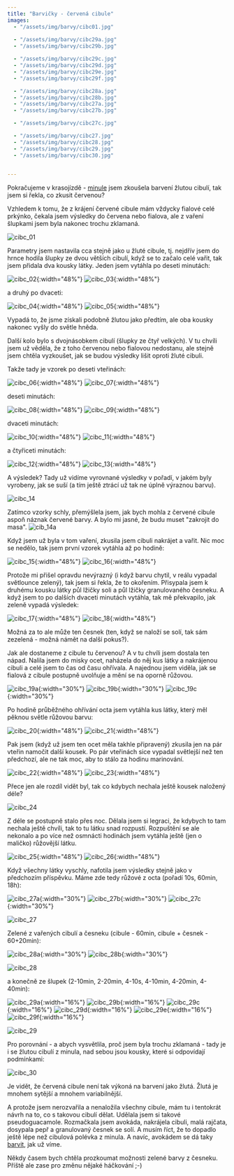 ```yaml
---
title: "Barvičky - červená cibule"
images:
  - "/assets/img/barvy/cibc01.jpg"
  
  - "/assets/img/barvy/cibc29a.jpg"
  - "/assets/img/barvy/cibc29b.jpg"

  - "/assets/img/barvy/cibc29c.jpg"
  - "/assets/img/barvy/cibc29d.jpg"
  - "/assets/img/barvy/cibc29e.jpg"
  - "/assets/img/barvy/cibc29f.jpg"

  - "/assets/img/barvy/cibc28a.jpg"
  - "/assets/img/barvy/cibc28b.jpg"
  - "/assets/img/barvy/cibc27a.jpg"
  - "/assets/img/barvy/cibc27b.jpg"

  - "/assets/img/barvy/cibc27c.jpg"

  - "/assets/img/barvy/cibc27.jpg"
  - "/assets/img/barvy/cibc28.jpg"
  - "/assets/img/barvy/cibc29.jpg"
  - "/assets/img/barvy/cibc30.jpg"

  
---
```

Pokračujeme v krasojízdě - [minule](https://matcha1309.github.io/Barvicky02/) jsem zkoušela barvení žlutou cibulí, tak jsem si řekla, co zkusit červenou? 

Vzhledem k tomu, že z krájení červené cibule mám vždycky fialové celé prkýnko, čekala jsem výsledky do červena nebo fialova, ale z vaření šlupkami jsem byla nakonec trochu zklamaná. 

![cibc_01](/assets/img/barvy/cibc01.jpg)

Parametry jsem nastavila cca stejně jako u žluté cibule, tj. nejdřív jsem do hrnce hodila šlupky ze dvou větších cibulí, když se to začalo celé vařit, tak jsem přidala dva kousky látky. 
Jeden jsem vytáhla po deseti minutách:

![cibc_02](/assets/img/barvy/cibc02.jpg){:width="48%"} ![cibc_03](/assets/img/barvy/cibc03.jpg){:width="48%"}

a druhý po dvaceti:

![cibc_04](/assets/img/barvy/cibc04.jpg){:width="48%"} ![cibc_05](/assets/img/barvy/cibc05.jpg){:width="48%"}

Vypadá to, že jsme získali podobně žlutou jako předtím, ale oba kousky nakonec vyšly do světle hněda. 

Další kolo bylo s dvojnásobkem cibulí (šlupky ze čtyř velkých). V tu chvíli jsem už věděla, že z toho červenou nebo fialovou nedostanu, ale stejně jsem chtěla vyzkoušet, jak se budou výsledky lišit oproti žluté cibuli. 

Takže tady je vzorek po deseti vteřinách:

![cibc_06](/assets/img/barvy/cibc06.jpg){:width="48%"} ![cibc_07](/assets/img/barvy/cibc07.jpg){:width="48%"}

deseti minutách: 

![cibc_08](/assets/img/barvy/cibc08.jpg){:width="48%"} ![cibc_09](/assets/img/barvy/cibc09.jpg){:width="48%"}

dvaceti minutách:

![cibc_10](/assets/img/barvy/cibc10.jpg){:width="48%"} ![cibc_11](/assets/img/barvy/cibc11.jpg){:width="48%"}

a čtyřiceti minutách:

![cibc_12](/assets/img/barvy/cibc12.jpg){:width="48%"} ![cibc_13](/assets/img/barvy/cibc13.jpg){:width="48%"}

A výsledek? Tady už vidíme vyrovnané výsledky v pořadí, v jakém byly vyrobeny, jak se suší (a tím ještě ztrácí už tak ne úplně výraznou barvu). 

![cibc_14](/assets/img/barvy/cibc14.jpg)

Zatímco vzorky schly, přemýšlela jsem, jak bych mohla z červené cibule aspoň náznak červené barvy. A bylo mi jasné, že budu muset "zakrojit do masa". 
![cib_14a](/assets/img/barvy/cib14a.jpg)

Když jsem už byla v tom vaření, zkusila jsem cibuli nakrájet a vařit. Nic moc se nedělo, tak jsem první vzorek vytáhla až po hodině: 

![cibc_15](/assets/img/barvy/cibc15.jpg){:width="48%"} ![cibc_16](/assets/img/barvy/cibc16.jpg){:width="48%"}

Protože mi přišel opravdu nevýrazný (i když barvu chytil, v reálu vypadal světlounce zelený), tak jsem si řekla, že to okořením. Přisypala jsem k druhému kousku látky půl lžičky soli a půl lžičky granulovaného česneku. A když jsem to po dalších dvaceti minutách vytáhla, tak mě překvapilo, jak zeleně vypadá výsledek:

![cibc_17](/assets/img/barvy/cibc17.jpg){:width="48%"} ![cibc_18](/assets/img/barvy/cibc18.jpg){:width="48%"}

Možná za to ale může ten česnek (ten, když se naloží se solí, tak sám zezelená - možná námět na další pokus?).

Jak ale dostaneme z cibule tu červenou? A v tu chvíli jsem dostala ten nápad. Nalila jsem do misky ocet, naházela do něj kus látky a nakrájenou cibuli a celé jsem to čas od času ohřívala. A najednou jsem viděla, jak se fialová z cibule postupně uvolňuje a mění se na oporně růžovou. 

![cibc_19a](/assets/img/barvy/cibc19a.jpg){:width="30%"} ![cibc_19b](/assets/img/barvy/cibc19b.jpg){:width="30%"} ![cibc_19c](/assets/img/barvy/cibc19c.jpg){:width="30%"} 

Po hodině průběžného ohřívání octa jsem vytáhla kus látky, který měl pěknou světle růžovou barvu: 

![cibc_20](/assets/img/barvy/cibc20.jpg){:width="48%"} ![cibc_21](/assets/img/barvy/cibc21.jpg){:width="48%"}

Pak jsem (když už jsem ten ocet měla takhle připravený) zkusila jen na pár vteřin namočit další kousek. Po pár vteřinách sice vypadal světlejší než ten předchozí, ale ne tak moc, aby to stálo za hodinu marinování. 

![cibc_22](/assets/img/barvy/cibc22.jpg){:width="48%"} ![cibc_23](/assets/img/barvy/cibc23.jpg){:width="48%"}

Přece jen ale rozdíl vidět byl, tak co kdybych nechala ještě kousek naložený déle? 

![cibc_24](/assets/img/barvy/cibc24.jpg)

Z déle se postupně stalo přes noc. Dělala jsem si legraci, že kdybych to tam nechala ještě chvíli, tak to tu látku snad rozpustí. Rozpuštění se ale nekonalo a po více než osmnácti hodinách jsem vytáhla ještě (jen o maličko) růžovější látku. 

![cibc_25](/assets/img/barvy/cibc25.jpg){:width="48%"} ![cibc_26](/assets/img/barvy/cibc26.jpg){:width="48%"}

Když všechny látky vyschly, nafotila jsem výsledky stejně jako v předchozím příspěvku. 
Máme zde tedy růžové z octa (pořadí 10s, 60min, 18h): 

![cibc_27a](/assets/img/barvy/cibc27a.jpg){:width="30%"} ![cibc_27b](/assets/img/barvy/cibc27b.jpg){:width="30%"} ![cibc_27c](/assets/img/barvy/cibc27c.jpg){:width="30%"} 

![cibc_27](/assets/img/barvy/cibc27.jpg)

Zelené z vařených cibulí a česneku (cibule - 60min, cibule + česnek - 60+20min):

![cibc_28a](/assets/img/barvy/cibc28a.jpg){:width="30%"} ![cibc_28b](/assets/img/barvy/cibc28b.jpg){:width="30%"} 

![cibc_28](/assets/img/barvy/cibc28.jpg)

a konečně ze šlupek (2-10min, 2-20min, 4-10s, 4-10min, 4-20min, 4-40min):

![cibc_29a](/assets/img/barvy/cibc29a.jpg){:width="16%"} ![cibc_29b](/assets/img/barvy/cibc29b.jpg){:width="16%"} ![cibc_29c](/assets/img/barvy/cibc29c.jpg){:width="16%"} ![cibc_29d](/assets/img/barvy/cibc29d.jpg){:width="16%"} ![cibc_29e](/assets/img/barvy/cibc29e.jpg){:width="16%"} ![cibc_29f](/assets/img/barvy/cibc29f.jpg){:width="16%"} 

![cibc_29](/assets/img/barvy/cibc29.jpg)

Pro porovnání - a abych vysvětlila, proč jsem byla trochu zklamaná - tady je i se žlutou cibulí z minula, nad sebou jsou kousky, které si odpovídají podmínkami: 

![cibc_30](/assets/img/barvy/cibc30.jpg)

Je vidět, že červená cibule není tak výkoná na barvení jako žlutá. Žlutá je mnohem sytější a mnohem variabilnější. 

A protože jsem nerozvařila a nenaložila všechny cibule, mám tu i tentokrát návrh na to, co s takovou cibulí dělat. Udělala jsem si takové pseudoguacamole. Rozmačkala jsem avokáda, nakrájela cibuli, malá rajčata, dosypala pepř a granulovaný česnek se solí. A musím říct, že to dopadlo ještě lépe než cibulová polévka z minula. 
A navíc, avokádem se dá taky [barvit](https://matcha1309.github.io/Barvicky01/), jak už víme. 

Někdy časem bych chtěla prozkoumat možnosti zelené barvy z česneku. Příště ale zase pro změnu nějaké háčkování ;-)
